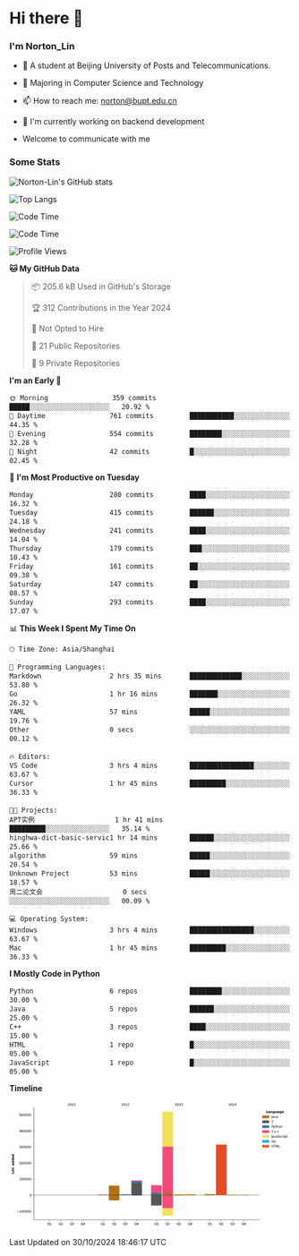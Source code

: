 
# Hi there 👋

### I'm Norton_Lin
- 🏫 A student at Beijing University of Posts and Telecommunications.
- 🌱 Majoring in Computer Science and Technology
- 📫 How to reach me: norton@bupt.edu.cn
- 🌱 I'm currently working on backend development

- Welcome to communicate with me

### Some Stats
![Norton-Lin's GitHub stats](https://github-readme-stats.vercel.app/api?username=Norton-Lin&count_private=true&show_icons=true&theme=radical)

![Top Langs](https://github-readme-stats.vercel.app/api/top-langs/?username=Norton-Lin&langs_count=10&layout=compact)

![Code Time](https://github-readme-stats.vercel.app/api/wakatime?username=Norton_Lin)

<!--START_SECTION:waka-->
![Code Time](http://img.shields.io/badge/Code%20Time-852%20hrs%2058%20mins-blue)

![Profile Views](http://img.shields.io/badge/Profile%20Views-0-blue)

**🐱 My GitHub Data** 

> 📦 205.6 kB Used in GitHub's Storage 
 > 
> 🏆 312 Contributions in the Year 2024
 > 
> 🚫 Not Opted to Hire
 > 
> 📜 21 Public Repositories 
 > 
> 🔑 9 Private Repositories 
 > 
**I'm an Early 🐤** 

```text
🌞 Morning                359 commits         █████░░░░░░░░░░░░░░░░░░░░   20.92 % 
🌆 Daytime                761 commits         ███████████░░░░░░░░░░░░░░   44.35 % 
🌃 Evening                554 commits         ████████░░░░░░░░░░░░░░░░░   32.28 % 
🌙 Night                  42 commits          █░░░░░░░░░░░░░░░░░░░░░░░░   02.45 % 
```
📅 **I'm Most Productive on Tuesday** 

```text
Monday                   280 commits         ████░░░░░░░░░░░░░░░░░░░░░   16.32 % 
Tuesday                  415 commits         ██████░░░░░░░░░░░░░░░░░░░   24.18 % 
Wednesday                241 commits         ████░░░░░░░░░░░░░░░░░░░░░   14.04 % 
Thursday                 179 commits         ███░░░░░░░░░░░░░░░░░░░░░░   10.43 % 
Friday                   161 commits         ██░░░░░░░░░░░░░░░░░░░░░░░   09.38 % 
Saturday                 147 commits         ██░░░░░░░░░░░░░░░░░░░░░░░   08.57 % 
Sunday                   293 commits         ████░░░░░░░░░░░░░░░░░░░░░   17.07 % 
```


📊 **This Week I Spent My Time On** 

```text
🕑︎ Time Zone: Asia/Shanghai

💬 Programming Languages: 
Markdown                 2 hrs 35 mins       █████████████░░░░░░░░░░░░   53.80 % 
Go                       1 hr 16 mins        ███████░░░░░░░░░░░░░░░░░░   26.32 % 
YAML                     57 mins             █████░░░░░░░░░░░░░░░░░░░░   19.76 % 
Other                    0 secs              ░░░░░░░░░░░░░░░░░░░░░░░░░   00.12 % 

🔥 Editors: 
VS Code                  3 hrs 4 mins        ████████████████░░░░░░░░░   63.67 % 
Cursor                   1 hr 45 mins        █████████░░░░░░░░░░░░░░░░   36.33 % 

🐱‍💻 Projects: 
APT实例                    1 hr 41 mins        █████████░░░░░░░░░░░░░░░░   35.14 % 
hinghwa-dict-basic-servic1 hr 14 mins        ██████░░░░░░░░░░░░░░░░░░░   25.66 % 
algorithm                59 mins             █████░░░░░░░░░░░░░░░░░░░░   20.54 % 
Unknown Project          53 mins             █████░░░░░░░░░░░░░░░░░░░░   18.57 % 
周二论文会                    0 secs              ░░░░░░░░░░░░░░░░░░░░░░░░░   00.09 % 

💻 Operating System: 
Windows                  3 hrs 4 mins        ████████████████░░░░░░░░░   63.67 % 
Mac                      1 hr 45 mins        █████████░░░░░░░░░░░░░░░░   36.33 % 
```

**I Mostly Code in Python** 

```text
Python                   6 repos             ████████░░░░░░░░░░░░░░░░░   30.00 % 
Java                     5 repos             ██████░░░░░░░░░░░░░░░░░░░   25.00 % 
C++                      3 repos             ████░░░░░░░░░░░░░░░░░░░░░   15.00 % 
HTML                     1 repo              █░░░░░░░░░░░░░░░░░░░░░░░░   05.00 % 
JavaScript               1 repo              █░░░░░░░░░░░░░░░░░░░░░░░░   05.00 % 
```



**Timeline**

![Lines of Code chart](https://raw.githubusercontent.com/Norton-Lin/Norton-Lin/main/assets/bar_graph.png)


 Last Updated on 30/10/2024 18:46:17 UTC
<!--END_SECTION:waka-->
